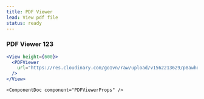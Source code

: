 ```yaml
---
title: PDF Viewer
lead: View pdf file
status: ready
---
```


### PDF Viewer 123

```.jsx
<View height={600}>
  <PDFViewer
    url="https://res.cloudinary.com/go1vn/raw/upload/v1562213629/p8awhdl5btkrayrwt23u.pdf"
  />
</View>
```

```!jsx
<ComponentDoc component="PDFViewerProps" />
```
